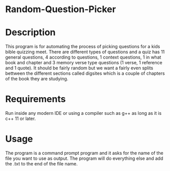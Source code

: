 # Random-Question-Picker

# Description
This program is for automating the process of picking questions for a kids bible quizzing meet.  There are different types of questions and a quiz has 11 general questions, 4 according to questions, 1 context questions, 1 in what book and chapter and 3 memory verse type questions (1 verse, 1 reference and 1 quote).  It should be fairly random but we want a fairly even splits bettween the different sections called digsites which is a couple of chapters of the book they are studying.

# Requirements
Run inside any modern IDE or using a compiler such as g++ as long as it is c++ 11 or later.

# Usage
The program is a command prompt program and it asks for the name of the file you want to use as output.  The program will do everything else and add the .txt to the end of the file name.
